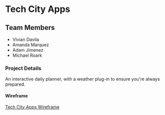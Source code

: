 # Tech City  Apps

## Team Members

- Vivian Davila
- Amanda Marquez
- Adam Jimenez
- Michael Roark

### Project Details

An interactive daily planner, with a weather plug-in to ensure you're always prepared.

#### Wireframe

[Tech City Apps Wireframe](./wireframe.tldr)